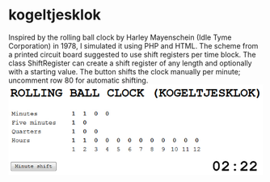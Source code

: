 # kogeltjesklok

Inspired by the rolling ball clock by Harley Mayenschein (Idle Tyme Corporation) in 1978, I simulated it using PHP and HTML. The scheme from a printed circuit board suggested to use shift registers per time block. The class ShiftRegister can create a shift register of any length and optionally with a starting value.
The button shifts the clock manually per minute; uncomment row 80 for automatic shifting.<br/>
![alt tag](https://github.com/pmbijker/kogeltjesklok/blob/master/kogeltjesklok_screen.jpg)
